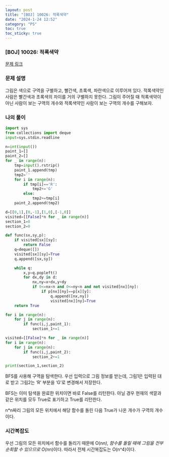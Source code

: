 ```yaml
---
layout: post
title: "[BOJ] 10026: 적록색약"
date: "2024-1-24 12:52"
category: "PS"
toc: true
toc_sticky: true
---
```

### [BOJ] 10026: 적록색약

[문제 링크](https://www.acmicpc.net/problem/10026)

### 문제 설명

그림은 색으로 구역을 구별하고, 빨간색, 초록색, 파란색으로 이루어져 있다. 적록색약인 사람은 빨간색과 초록색의 차이를 거의 구별하지 못한다. 그림이 주어질 때 적록색약이 아닌 사람이 보는 구역의 개수와 적록색약인 사람이 보는 구역의 개수를 구해보자. 

### 나의 풀이

```python
import sys
from collections import deque
input=sys.stdin.readline

n=int(input())
paint_1=[]
paint_2=[]
for _ in range(n):
    tmp=input().rstrip()
    paint_1.append(tmp)
    tmp2=''
    for i in range(n):
        if tmp[i]=='R':
            tmp2+='G'
        else:
            tmp2+=tmp[i]
    paint_2.append(tmp2)

d=[[0,1],[0,-1],[1,0],[-1,0]]
visited=[[False]*n for _ in range(n)]
section_1=0
section_2=0

def func(sx,sy,p):
    if visited[sx][sy]:
        return False
    q=deque([])
    visited[sx][sy]=True
    q.append([sx,sy])

    while q:
        x,y=q.popleft()
        for dx,dy in d:
            nx,ny=x+dx,y+dy
            if 0<=nx<n and 0<=ny<n and not visited[nx][ny]:
                if p[nx][ny]==p[x][y]:
                    q.append([nx,ny])
                    visited[nx][ny]=True
    return True

for i in range(n):
    for j in range(n):
        if func(i,j,paint_1):
            section_1+=1

visited=[[False]*n for _ in range(n)]
for i in range(n):
    for j in range(n):
        if func(i,j,paint_2):
            section_2+=1

print(section_1,section_2)
```

BFS를 사용해 구역을 탐색한다. 우선 입력으로 그림 정보를 받는데, 그림1은 입력된 대로 받고 그림2는 ‘R’ 부분을 ‘G’로 변경해서 저장한다. 

BFS는 이미 탐색을 완료한 위치이면 바로 False를 리턴한다. 아닐 경우 현재의 색깔과 같은 위치를 모두 True로 표기하고 True를 리턴한다. 

n*n짜리 그림의 모든 위치에서 해당 함수를 돌린 다음 True가 나온 개수가 구역의 개수이다. 

### 시간복잡도

우선 그림의 모든 위치에서 함수를 돌리기 때문에 O(n*n), 함수를 돌릴 때에 그림을 전부 순회할 수 있으므로 O(n*n)이다. 따라서 전체 시간복잡도는 O(n^4)이다.